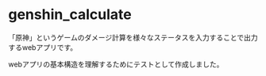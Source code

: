 # genshin_calculate
「原神」というゲームのダメージ計算を様々なステータスを入力することで出力するwebアプリです。

webアプリの基本構造を理解するためにテストとして作成しました。
